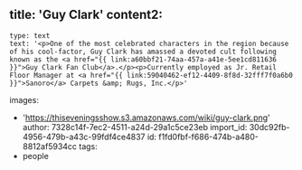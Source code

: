 title: 'Guy Clark'
content2:
  -
    type: text
    text: '<p>One of the most celebrated characters in the region because of his cool-factor, Guy Clark has amassed a devoted cult following known as the <a href="{{ link:a60bbf21-74aa-457a-a41e-5ee1cd811636 }}">Guy Clark Fan Club</a>.</p><p>Currently employed as Jr. Retail Floor Manager at <a href="{{ link:59040462-ef12-4409-8f8d-32fff7f0a6b0 }}">Sanoro</a> Carpets &amp; Rugs, Inc.</p>'
images:
  - 'https://thiseveningsshow.s3.amazonaws.com/wiki/guy-clark.png'
author: 7328c14f-7ec2-4511-a24d-29a1c5ce23eb
import_id: 30dc92fb-4956-479b-a43c-99fdf4ce4837
id: f1fd0fbf-f686-474b-a480-8812af5934cc
tags:
  - people
